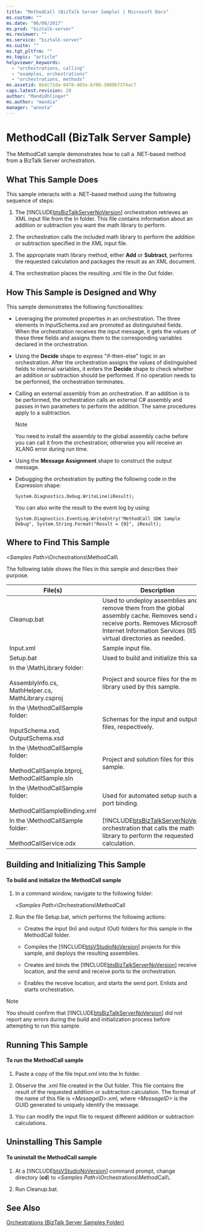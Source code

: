 ```yaml
---
title: "MethodCall (BizTalk Server Sample) | Microsoft Docs"
ms.custom: ""
ms.date: "06/08/2017"
ms.prod: "biztalk-server"
ms.reviewer: ""
ms.service: "biztalk-server"
ms.suite: ""
ms.tgt_pltfrm: ""
ms.topic: "article"
helpviewer_keywords: 
  - "orchestrations, calling"
  - "examples, orchestrations"
  - "orchestrations, methods"
ms.assetid: 6bdc72da-9478-403a-b706-3089b7374ac7
caps.latest.revision: 20
author: "MandiOhlinger"
ms.author: "mandia"
manager: "anneta"
---
```

# MethodCall (BizTalk Server Sample)
The MethodCall sample demonstrates how to call a .NET-based method from a BizTalk Server orchestration.  
  
## What This Sample Does  
 This sample interacts with a .NET-based method using the following sequence of steps:  
  
1.  The [!INCLUDE[btsBizTalkServerNoVersion](../includes/btsbiztalkservernoversion-md.md)] orchestration retrieves an XML input file from the In folder. This file contains information about an addition or subtraction you want the math library to perform.  
  
2.  The orchestration calls the included math library to perform the addition or subtraction specified in the XML input file.  
  
3.  The appropriate math library method, either **Add** or **Subtract**, performs the requested calculation and packages the result as an XML document.  
  
4.  The orchestration places the resulting .xml file in the Out folder.  
  
## How This Sample is Designed and Why  
 This sample demonstrates the following functionalities:  
  
-   Leveraging the promoted properties in an orchestration. The three elements in InputSchema.xsd are promoted as distinguished fields. When the orchestration receives the input message, it gets the values of these three fields and assigns them to the corresponding variables declared in the orchestration.  
  
-   Using the **Decide** shape to express "if-then-else" logic in an orchestration. After the orchestration assigns the values of distinguished fields to internal variables, it enters the **Decide** shape to check whether an addition or subtraction should be performed. If no operation needs to be performed, the orchestration terminates.  
  
-   Calling an external assembly from an orchestration. If an addition is to be performed, the orchestration calls an external C# assembly and passes in two parameters to perform the addition. The same procedures apply to a subtraction.  
  
    > [!NOTE]
    >  You need to install the assembly to the global assembly cache before you can call it from the orchestration; otherwise you will receive an XLANG error during run time.  
  
-   Using the **Message Assignment** shape to construct the output message.  
  
-   Debugging the orchestration by putting the following code in the Expression shape:  
  
    ```  
    System.Diagnostics.Debug.WriteLine(iResult);  
    ```  
  
     You can also write the result to the event log by using:  
  
    ```  
    System.Diagnostics.EventLog.WriteEntry("MethodCall SDK Sample Debug", System.String.Format("Result = {0}", iResult);  
    ```  
  
## Where to Find This Sample  
 \<*Samples Path*>\Orchestrations\MethodCall\  
  
 The following table shows the files in this sample and describes their purpose.  
  
|File(s)|Description|  
|---------------|-----------------|  
|Cleanup.bat|Used to undeploy assemblies and remove them from the global assembly cache. Removes send and receive ports. Removes Microsoft Internet Information Services (IIS) virtual directories as needed.|  
|Input.xml|Sample input file.|  
|Setup.bat|Used to build and initialize this sample.|  
|In the \MathLibrary folder:<br /><br /> AssemblyInfo.cs, MathHelper.cs, MathLibrary.csproj|Project and source files for the math library used by this sample.|  
|In the \MethodCallSample folder:<br /><br /> InputSchema.xsd, OutputSchema.xsd|Schemas for the input and output .xml files, respectively.|  
|In the \MethodCallSample folder:<br /><br /> MethodCallSample.btproj, MethodCallSample.sln|Project and solution files for this sample.|  
|In the \MethodCallSample folder:<br /><br /> MethodCallSampleBinding.xml|Used for automated setup such as port binding.|  
|In the \MethodCallSample folder:<br /><br /> MethodCallService.odx|[!INCLUDE[btsBizTalkServerNoVersion](../includes/btsbiztalkservernoversion-md.md)] orchestration that calls the math library to perform the requested calculation.|  
  
## Building and Initializing This Sample  
  
#### To build and initialize the MethodCall sample  
  
1.  In a command window, navigate to the following folder:  
  
     \<*Samples Path*>\Orchestrations\MethodCall  
  
2.  Run the file Setup.bat, which performs the following actions:  
  
    -   Creates the input (In) and output (Out) folders for this sample in the MethodCall folder.  
  
    -   Compiles the [!INCLUDE[btsVStudioNoVersion](../includes/btsvstudionoversion-md.md)] projects for this sample, and deploys the resulting assemblies.  
  
    -   Creates and binds the [!INCLUDE[btsBizTalkServerNoVersion](../includes/btsbiztalkservernoversion-md.md)] receive location, and the send and receive ports to the orchestration.  
  
    -   Enables the receive location, and starts the send port. Enlists and starts orchestration.  
  
> [!NOTE]
>  You should confirm that [!INCLUDE[btsBizTalkServerNoVersion](../includes/btsbiztalkservernoversion-md.md)] did not report any errors during the build and initialization process before attempting to run this sample.  
  
## Running This Sample  
  
#### To run the MethodCall sample  
  
1.  Paste a copy of the file Input.xml into the In folder.  
  
2.  Observe the .xml file created in the Out folder. This file contains the result of the requested addition or subtraction calculation. The format of the name of this file is \<*MessageID*>.xml, where *\<MessageID>* is the GUID generated to uniquely identify the message.  
  
3.  You can modify the input file to request different addition or subtraction calculations.  
  
## Uninstalling This Sample  
  
#### To uninstall the MethodCall sample  
  
1.  At a [!INCLUDE[btsVStudioNoVersion](../includes/btsvstudionoversion-md.md)] command prompt, change directory (**cd**) to \<*Samples Path*>\Orchestrations\MethodCall\\.  
  
2.  Run Cleanup.bat.  
  
## See Also  
 [Orchestrations (BizTalk Server Samples Folder)](../core/orchestrations-biztalk-server-samples-folder.md)